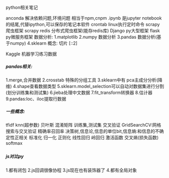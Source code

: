 python相关笔记

anconda 解决依赖问题,环境问题 相当于npm,cnpm
.ipynb 是jupyter notebook的结尾,代替ipython,可以保存的笔记本软件
crontab linux执行定时命令
scrapy 爬虫框架
scrapy redis 分布式爬虫框架(能存redis库)
Django py大型框架
flask py微服务框架
数据分析:
1.matplotlib
2.numpy 数据分析
3.pandas 数据分析(基于numpy)
4.sklearn
概念:
切片
[::2]

Kaggle 机器学习练习数据



##### pandas相关:

1.merge,合并数据
2.crosstab 特殊的分组工具
3.sklearn中有 pca主成分分析(降维)
4.shape查看数据类型
5.sklearn.model_selection可以自动对数据集进行分割(划分训练集和测试集)
6.jieba处理中文数据
7.fit_transform转换器
8.估计器
9.pandas:loc、iloc提取行数据



##### 一些概念:

tfidf
knn(超参数)
贝叶斯
混淆矩阵
训练集,测试集
交叉验证
GridSearchCV:网格搜索与交叉验证
精确率召回率
决策树,信息论,信息的单位bit,信息熵:和信息的不确定性正相关
标准化 归一化 正则化 线性回归 岭回归
激活函数
交叉熵(损失函数)
softmax

##### 

##### js对比py

1.都有闭包
2.js回调很像协程
3.js现在也有装饰器了
4.都有全局对象